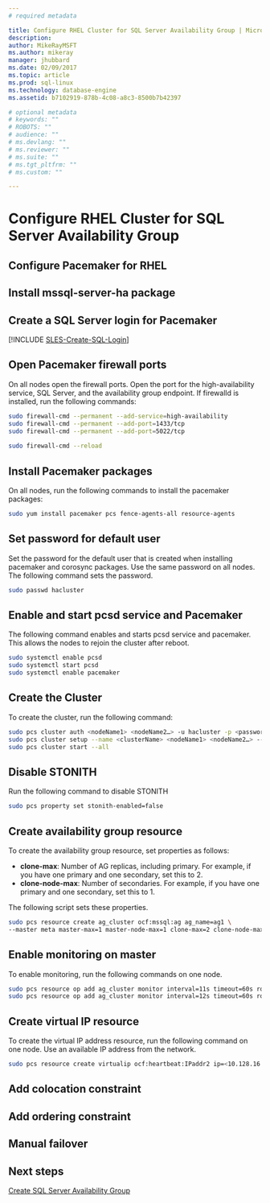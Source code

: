 ```yaml
---
# required metadata

title: Configure RHEL Cluster for SQL Server Availability Group | Microsoft Docs
description: 
author: MikeRayMSFT 
ms.author: mikeray 
manager: jhubbard
ms.date: 02/09/2017
ms.topic: article
ms.prod: sql-linux
ms.technology: database-engine
ms.assetid: b7102919-878b-4c08-a8c3-8500b7b42397

# optional metadata
# keywords: ""
# ROBOTS: ""
# audience: ""
# ms.devlang: ""
# ms.reviewer: ""
# ms.suite: ""
# ms.tgt_pltfrm: ""
# ms.custom: ""

---
```


# Configure RHEL Cluster for SQL Server Availability Group

## Configure Pacemaker for RHEL

## Install mssql-server-ha package

## Create a SQL Server login for Pacemaker

[!INCLUDE [SLES-Create-SQL-Login](../includes/ss-linux-cluster-pacemaker-create-login.md)]

## Open Pacemaker firewall ports

On all nodes open the firewall ports. Open the port for the high-availability service, SQL Server, and the availability group endpoint. If firewalld is installed, run the following commands: 

```bash
sudo firewall-cmd --permanent --add-service=high-availability
sudo firewall-cmd --permanent --add-port=1433/tcp
sudo firewall-cmd --permanent --add-port=5022/tcp
		
sudo firewall-cmd --reload
```

## Install Pacemaker packages

On all nodes, run the following commands to install the pacemaker packages:

```bash
sudo yum install pacemaker pcs fence-agents-all resource-agents
```

## Set password for default user

Set the password for the default user that is created when installing pacemaker and corosync packages. Use the same password on all nodes. The following command sets the password.

```bash
sudo passwd hacluster
```

## Enable and start pcsd service and Pacemaker

The following command enables and starts pcsd service and pacemaker. This allows the nodes to rejoin the cluster after reboot. 

```bash
sudo systemctl enable pcsd
sudo systemctl start pcsd
sudo systemctl enable pacemaker
```

## Create the Cluster

To create the cluster, run the following command:

```bash
sudo pcs cluster auth <nodeName1> <nodeName2…> -u hacluster -p <password for hacluster>
sudo pcs cluster setup --name <clusterName> <nodeName1> <nodeName2…> --force
sudo pcs cluster start --all
```


## Disable STONITH

Run the following command to disable STONITH

```bash
sudo pcs property set stonith-enabled=false
```

## Create availability group resource

To create the availability group resource, set properties as follows:

- **clone-max**: Number of AG replicas, including primary. For example, if you have one primary and one secondary, set this to 2.
- **clone-node-max**: Number of secondaries. For example, if you have one primary and one secondary, set this to 1.

The following script sets these properties.

```bash
sudo pcs resource create ag_cluster ocf:mssql:ag ag_name=ag1 \
--master meta master-max=1 master-node-max=1 clone-max=2 clone-node-max=1 
```

## Enable monitoring on master

To enable monitoring, run the following commands on one node.

```bash
sudo pcs resource op add ag_cluster monitor interval=11s timeout=60s role=Master
sudo pcs resource op add ag_cluster monitor interval=12s timeout=60s role=Slave
```

## Create virtual IP resource

To create the virtual IP address resource, run the following command on one node. Use an available IP address from the network.

```bash
sudo pcs resource create virtualip ocf:heartbeat:IPaddr2 ip=<10.128.16.240>
```

## Add colocation constraint

## Add ordering constraint

## Manual failover

## Next steps

[Create SQL Server Availability Group](sql-server-linux-availability-group-configure.md)

